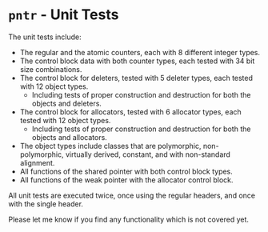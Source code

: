# `pntr` - Unit Tests

The unit tests include:
- The regular and the atomic counters, each with 8 different integer types.
- The control block data with both counter types, each tested with 34 bit size combinations.
- The control block for deleters, tested with 5 deleter types, each tested with 12 object types.
  - Including tests of proper construction and destruction for both the objects and deleters.
- The control block for allocators, tested with 6 allocator types, each tested with 12 object types.
  - Including tests of proper construction and destruction for both the objects and allocators.
- The object types include classes that are polymorphic, non-polymorphic, virtually derived, constant, and with non-standard alignment.
- All functions of the shared pointer with both control block types.
- All functions of the weak pointer with the allocator control block.

All unit tests are executed twice, once using the regular headers, and once with the single header.

Please let me know if you find any functionality which is not covered yet.
